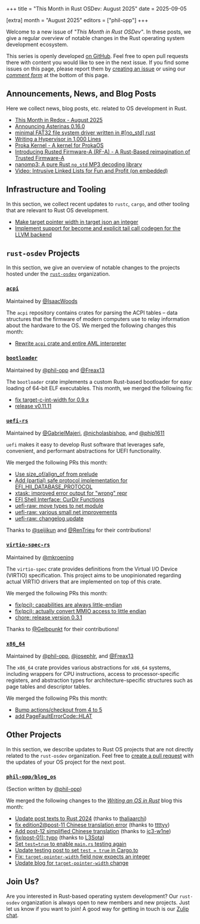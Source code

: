 +++
title = "This Month in Rust OSDev: August 2025"
date = 2025-09-05

[extra]
month = "August 2025"
editors = ["phil-opp"]
+++

Welcome to a new issue of _"This Month in Rust OSDev"_. In these posts, we give a regular overview of notable changes in the Rust operating system development ecosystem.

<!-- more -->

This series is openly developed [on GitHub](https://github.com/rust-osdev/homepage/). Feel free to open pull requests there with content you would like to see in the next issue. If you find some issues on this page, please report them by [creating an issue](https://github.com/rust-osdev/homepage/issues/new) or using our <a href="#comment-form">_comment form_</a> at the bottom of this page.

<!--
    This is a draft for the upcoming "This Month in Rust OSDev (August 2025)" post.
    Feel free to create pull requests against the `next` branch to add your
    content here.
    Please take a look at the past posts on https://rust-osdev.com/ to see the
    general structure of these posts.
-->

## Announcements, News, and Blog Posts

Here we collect news, blog posts, etc. related to OS development in Rust.

<!--
Please follow this template:

- [Title](https://example.com)
  - (optional) Some additional context
-->

- [This Month in Redox - August 2025](https://www.redox-os.org/news/this-month-250831/)
- [Announcing Asterinas 0.16.0](https://asterinas.github.io/2025/08/04/announcing-asterinas-0.16.0.html)
- [minimal FAT32 file system driver written in #[no_std] rust](https://www.reddit.com/r/rust/comments/1mrz2lu/i_just_published_a_minimal_fat32_file_system/)
- [Writing a Hypervisor in 1,000 Lines](https://seiya.me/blog/hypervisor-in-1000-lines)
- [Proka Kernel - A kernel for ProkaOS](https://github.com/RainSTR-Studio/proka-kernel)
- [Introducing Rusted Firmware-A (RF-A) - A Rust-Based reimagination of Trusted Firmware-A](https://www.trustedfirmware.org/blog/rf-a-blog)
- [nanomp3: A pure Rust `no_std` MP3 decoding library](https://github.com/robbie01/nanomp3)
- [Video: Intrusive Linked Lists for Fun and Profit (on embedded)](https://www.youtube.com/watch?v=ct10kgmcFmE)

## Infrastructure and Tooling

In this section, we collect recent updates to `rustc`, `cargo`, and other tooling that are relevant to Rust OS development.

<!--
    Please use the following template:

- [Title](https://example.com)
  - (optional) Some additional context
-->

- [Make target pointer width in target json an integer](https://github.com/rust-lang/rust/pull/144443)
- [Implement support for become and explicit tail call codegen for the LLVM backend](https://github.com/rust-lang/rust/pull/144232)


## `rust-osdev` Projects

In this section, we give an overview of notable changes to the projects hosted under the [`rust-osdev`](https://github.com/rust-osdev/about) organization.

<!--
    Please use the following template:

    ### [`repo_name`](https://github.com/rust-osdev/repo_name)
    <span class="maintainers">Maintained by [@maintainer_1](https://github.com/maintainer_1)</span>

    The `repo_name` crate ...<<short introduction>>...

    We merged the following changes this month:
    <<changelog, either in list or text form>>
-->


### [`acpi`](https://github.com/rust-osdev/acpi)
<span class="maintainers">Maintained by [@IsaacWoods](https://github.com/IsaacWoods)</span>

The `acpi` repository contains crates for parsing the ACPI tables – data structures that the firmware of modern computers use to relay information about the hardware to the OS. We merged the following changes this month:

- [Rewrite `acpi` crate and entire AML interpreter](https://github.com/rust-osdev/acpi/pull/246)


### [`bootloader`](https://github.com/rust-osdev/bootloader)
<span class="maintainers">Maintained by [@phil-opp](https://github.com/phil-opp) and [@Freax13](https://github.com/orgs/rust-osdev/people/Freax13)</span>

The `bootloader` crate implements a custom Rust-based bootloader for easy loading of 64-bit ELF executables. This month, we merged the following fix:

- [fix target-c-int-width for 0.9.x](https://github.com/rust-osdev/bootloader/pull/512)
- [release v0.11.11](https://github.com/rust-osdev/bootloader/pull/510)


### [`uefi-rs`](https://github.com/rust-osdev/uefi-rs)
<span class="maintainers">Maintained by [@GabrielMajeri](https://github.com/GabrielMajeri), [@nicholasbishop](https://github.com/nicholasbishop), and [@phip1611](https://github.com/phip1611)</span>

`uefi` makes it easy to develop Rust software that leverages safe, convenient,
and performant abstractions for UEFI functionality.

We merged the following PRs this month:


- [Use size_of/align_of from prelude](https://github.com/rust-osdev/uefi-rs/pull/1734)
- [Add (partial) safe protocol implementation for EFI_HII_DATABASE_PROTOCOL](https://github.com/rust-osdev/uefi-rs/pull/1719)
- [xtask: improved error output for "wrong" repr](https://github.com/rust-osdev/uefi-rs/pull/1742)
- [EFI Shell Interface: CurDir Functions](https://github.com/rust-osdev/uefi-rs/pull/1740)
- [uefi-raw: move types to net module](https://github.com/rust-osdev/uefi-rs/pull/1747)
- [uefi-raw: various small net improvements](https://github.com/rust-osdev/uefi-rs/pull/1748)
- [uefi-raw: changelog update](https://github.com/rust-osdev/uefi-rs/pull/1751)

<!-- - [chore(deps): lock file maintenance](https://github.com/rust-osdev/uefi-rs/pull/1737) -->
<!-- - [chore(deps): update crate-ci/typos action to v1.35.3](https://github.com/rust-osdev/uefi-rs/pull/1739) -->
<!-- - [fix(deps): update rust crate proc-macro2 to v1.0.96](https://github.com/rust-osdev/uefi-rs/pull/1738) -->
<!-- - [fix(deps): update rust crate clap to v4.5.44](https://github.com/rust-osdev/uefi-rs/pull/1736) -->
<!-- - [chore(deps): update crate-ci/typos action to v1.35.4](https://github.com/rust-osdev/uefi-rs/pull/1743) -->
<!-- - [chore(deps): lock file maintenance](https://github.com/rust-osdev/uefi-rs/pull/1746) -->
<!-- - [chore(deps): update actions/checkout action to v5](https://github.com/rust-osdev/uefi-rs/pull/1745) -->
<!-- - [chore(deps): update crate-ci/typos action to v1.35.5](https://github.com/rust-osdev/uefi-rs/pull/1749) -->
<!-- - [fix(deps): update rust crate cfg-if to v1.0.3](https://github.com/rust-osdev/uefi-rs/pull/1750) -->
<!-- - [chore(deps): update rust crate bitflags to v2.9.3](https://github.com/rust-osdev/uefi-rs/pull/1744) -->

Thanks to [@seijikun](https://github.com/seijikun) and [@RenTrieu](https://github.com/RenTrieu) for their contributions!


### [`virtio-spec-rs`](https://github.com/rust-osdev/virtio-spec-rs)
<span class="maintainers">Maintained by [@mkroening](https://github.com/mkroening)</span>

The `virtio-spec` crate provides definitions from the Virtual I/O Device (VIRTIO) specification.
This project aims to be unopinionated regarding actual VIRTIO drivers that are implemented on top of this crate.

We merged the following PRs this month:

- [fix(pci): capabilities are always little-endian](https://github.com/rust-osdev/virtio-spec-rs/pull/7)
- [fix(pci): actually convert MMIO access to little endian](https://github.com/rust-osdev/virtio-spec-rs/pull/8)
- [chore: release version 0.3.1](https://github.com/rust-osdev/virtio-spec-rs/pull/9)

Thanks to [@Gelbpunkt](https://github.com/Gelbpunkt) for their contributions!


### [`x86_64`](https://github.com/rust-osdev/x86_64)
<span class="maintainers">Maintained by [@phil-opp](https://github.com/phil-opp), [@josephlr](https://github.com/orgs/rust-osdev/people/josephlr), and [@Freax13](https://github.com/orgs/rust-osdev/people/Freax13)</span>

The `x86_64` crate provides various abstractions for `x86_64` systems, including wrappers for CPU instructions, access to processor-specific registers, and abstraction types for architecture-specific structures such as page tables and descriptor tables.

We merged the following PRs this month:

- [Bump actions/checkout from 4 to 5](https://github.com/rust-osdev/x86_64/pull/563)
- [add PageFaultErrorCode::HLAT](https://github.com/rust-osdev/x86_64/pull/564)


## Other Projects

In this section, we describe updates to Rust OS projects that are not directly related to the `rust-osdev` organization. Feel free to [create a pull request](https://github.com/rust-osdev/homepage/pulls) with the updates of your OS project for the next post.

<!--
    Please use the following template:

    ### [`owner_name/repo_name`](https://github.com/rust-osdev/owner_name/repo_name)
    <span class="maintainers">(Section written by [@your_github_name](https://github.com/your_github_name))</span>

    ...<<your project updates>>...
-->


<!-- <span class="gray">No projects updates were submitted this month.</span> -->

### [`phil-opp/blog_os`](https://github.com/phil-opp/blog_os)
<span class="maintainers">(Section written by [@phil-opp](https://github.com/phil-opp))</span>

We merged the following changes to the [_Writing an OS in Rust_](https://os.phil-opp.com/) blog this month:

- [Update post texts to Rust 2024](https://github.com/phil-opp/blog_os/pull/1432) (thanks to [thaliaarchi](https://github.com/phil-opp/blog_os/pull/1432))
- [fix edition2@post-11 Chinese translation error](https://github.com/phil-opp/blog_os/pull/1428) (thanks to [ttttyy](https://github.com/phil-opp/blog_os/pull/1428))
- [Add post-12 simplified Chinese translation](https://github.com/phil-opp/blog_os/pull/1429) (thanks to [ic3-w1ne](https://github.com/phil-opp/blog_os/pull/1429))
- [fix(post-01): typo](https://github.com/phil-opp/blog_os/pull/1430) (thanks to [L3Sota](https://github.com/phil-opp/blog_os/pull/1430))
- [Set `test=true` to enable `main.rs` testing again](https://github.com/phil-opp/blog_os/pull/1434)
- [Update testing post to set `test = true` in Cargo.to](https://github.com/phil-opp/blog_os/pull/1435)
- [Fix: `target-pointer-width` field now expects an integer](https://github.com/phil-opp/blog_os/pull/1436)
- [Update blog for `target-pointer-width` change](https://github.com/phil-opp/blog_os/pull/1437)


## Join Us?

Are you interested in Rust-based operating system development? Our `rust-osdev` organization is always open to new members and new projects. Just let us know if you want to join! A good way for getting in touch is our [Zulip chat](https://rust-osdev.zulipchat.com).
